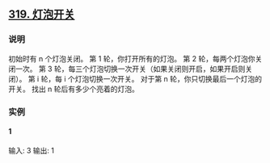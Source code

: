 ## [319. 灯泡开关](https://leetcode-cn.com/problems/bulb-switcher/)

### 说明
初始时有 n 个灯泡关闭。
第 1 轮，你打开所有的灯泡。
第 2 轮，每两个灯泡你关闭一次。
第 3 轮，每三个灯泡切换一次开关（如果关闭则开启，如果开启则关闭）。
第 i 轮，每 i 个灯泡切换一次开关。 对于第 n 轮，你只切换最后一个灯泡的开关。 找出 n 轮后有多少个亮着的灯泡。

### 实例
#### 1
输入: 3
输出: 1
